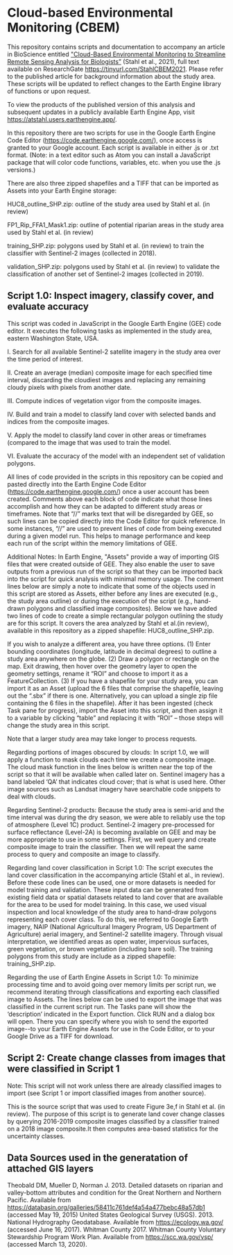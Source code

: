 # Cloud-based Environmental Monitoring (CBEM)
This repository contains scripts and documentation to accompany an article in BioScience entitled <a href="https://doi.org/10.1093/biosci/biab100">"Cloud-Based Environmental Monitoring to Streamline Remote Sensing Analysis for Biologists”</a> (Stahl et al., 2021), full text available on ResearchGate https://tinyurl.com/StahlCBEM2021. Please refer to the published article for background information about the study area. These scripts will be updated to reflect changes to the Earth Engine library of functions or upon request.

To view the products of the published version of this analysis and subsequent updates in a publicly available Earth Engine App, visit https://atstahl.users.earthengine.app/.

In this repository there are two scripts for use in the Google Earth Engine Code Editor (https://code.earthengine.google.com/), once access is granted to your Google account. Each script is available in either .js or .txt format. (Note: in a text editor such as Atom you can install a JavaScript package that will color code functions, variables, etc. when you use the .js versions.)


There are also three zipped shapefiles and a TIFF that can be imported as Assets into your Earth Engine storage:

HUC8_outline_SHP.zip: outline of the study area used by Stahl et al. (in review)

FP1_Rip_FFA1_Mask1.zip: outline of potential riparian areas in the study area used by Stahl et al. (in review)

training_SHP.zip: polygons used by Stahl et al. (in review) to train the classifier with Sentinel-2 images (collected in 2018).

validation_SHP.zip: polygons used by Stahl et al. (in review) to validate the classification of another set of Sentinel-2 images (collected in 2019).



## Script 1.0: Inspect imagery, classify cover, and evaluate accuracy

This script was coded in JavaScript in the Google Earth Engine (GEE) code editor. It executes the following tasks as implemented in the study area, eastern Washington State, USA.

I.	Search for all available Sentinel-2 satellite imagery in the study area over the time period of interest.

II.	Create an average (median) composite image for each specified time interval, discarding the cloudiest images and replacing any remaining cloudy pixels with pixels from another date.

III.	Compute indices of vegetation vigor from the composite images.

IV.	Build and train a model to classify land cover with selected bands and indices from the composite images.

V.	Apply the model to classify land cover in other areas or timeframes (compared to the image that was used to train the model.

VI.	Evaluate the accuracy of the model with an independent set of validation polygons.

All lines of code provided in the scripts in this repository can be copied and pasted directly into the Earth Engine Code Editor (https://code.earthengine.google.com/) once a user account has been created. Comments above each block of code indicate what those lines accomplish and how they can be adapted to different study areas or timeframes. Note that “//” marks text that will be disregarded by GEE, so such lines can be copied directly into the Code Editor for quick reference. In some instances, “//” are used to prevent lines of code from being executed during a given model run. This helps to manage performance and keep each run of the script within the memory limitations of GEE.  

Additional Notes:
In Earth Engine, "Assets" provide a way of importing GIS files that were created outside of GEE. They also enable the user to save outputs from a previous run of the script so that they can be imported back into the script for quick analysis with minimal memory usage. The comment lines below are simply a note to indicate that some of the objects used in this script are stored as Assets, either before any lines are executed (e.g., the study area outline) or during the execution of the script (e.g., hand-drawn polygons and classified image composites). Below we have added two lines of code to create a simple rectangular polygon outlining the study are for this script. It covers the area analyzed by Stahl et al.(in review), available in this repository as a zipped shapefile: HUC8_outline_SHP.zip.

If you wish to analyze a different area, you have three options.
(1)	Enter bounding coordinates (longitude, latitude in decimal degrees) to outline a study area anywhere on the globe.
(2)	Draw a polygon or rectangle on the map. Exit drawing, then hover over the geometry layer to open the geometry settings, rename it “ROI” and choose to import it as a FeatureCollection.
(3)	If you have a shapefile for your study area, you can import it as an Asset (upload the 6 files that comprise the shapefile, leaving out the “.sbx” if there is one. Alternatively, you can upload a single zip file containing the 6 files in the shapefile). After it has been ingested (check Task pane for progress), import the Asset into this script, and then assign it to a variable by clicking “table” and replacing it with “ROI” – those steps will change the study area in this script.

Note that a larger study area may take longer to process requests.

Regarding portions of images obscured by clouds:
In script 1.0, we will apply a function to mask clouds each time we create a composite image. The cloud mask function in the lines below is written near the top of the script so that it will be available when called later on. Sentinel imagery has a band labeled ‘QA’ that indicates cloud cover; that is what is used here. Other image sources such as Landsat imagery have searchable code snippets to deal with clouds.

Regarding Sentinel-2 products:
Because the study area is semi-arid and the time interval was during the dry season, we were able to reliably use the top of atmosphere (Level 1C) product. Sentinel-2 imagery pre-processed for surface reflectance (Level-2A) is becoming available on GEE and may be more appropriate to use in some settings. First, we well query and create composite image to train the classifier. Then we will repeat the same process to query and composite an image to classify.

Regarding land cover classification in Script 1.0:
The script executes the land cover classification in the accompanying article (Stahl et al., in review). Before these code lines can be used, one or more datasets is needed for model training and validation. These input data can be generated from existing field data or spatial datasets related to land cover that are available for the area to be used for model training. In this case, we used visual inspection and local knowledge of the study area to hand-draw polygons representing each cover class. To do this, we referred to Google Earth imagery, NAIP (National Agricultural Imagery Program, US Department of Agriculture) aerial imagery, and Sentinel-2 satellite imagery. Through visual interpretation, we identified areas as open water, impervious surfaces, green vegetation, or brown vegetation (including bare soil). The training polygons from this study are include as a zipped shapefile: training_SHP.zip.

Regarding the use of Earth Engine Assets in Script 1.0:
To minimize processing time and to avoid going over memory limits per script run, we recommend iterating through classifications and exporting each classified image to Assets. The lines below can be used to export the image that was classified in the current script run. The Tasks pane will show the ‘description’ indicated in the Export function. Click RUN and a dialog box will open. There you can specify where you wish to send the exported image--to your Earth Engine Assets for use in the Code Editor, or to your Google Drive as a TIFF for download.  

## Script 2: Create change classes from images that were classified in Script 1

Note: This script will not work unless there are already classified images to import (see Script 1 or import classified images from another source).

This is the source script that was used to create Figure 3e,f in Stahl et al. (in review).
The purpose of this script is to generate land cover change classes by querying 2016-2019 composite images classified by a classifier trained on a 2018 image composite.It then computes area-based statistics for the uncertainty classes.

## Data Sources used in the generatation of attached GIS layers
Theobald DM, Mueller D, Norman J. 2013. Detailed datasets on riparian and valley-bottom attributes and condition for the Great Northern and Northern Pacific. Available from https://databasin.org/galleries/58411c761def4a54a477bebc48a57db1 (accessed May 19, 2015)
United States Geological Survey (USGS). 2013. National Hydrography Geodatabase. Available from https://ecology.wa.gov/ (accessed June 16, 2017).
Whitman County 2017. Whitman County Voluntary Stewardship Program Work Plan. Available from https://scc.wa.gov/vsp/ (accessed March 13, 2020).
